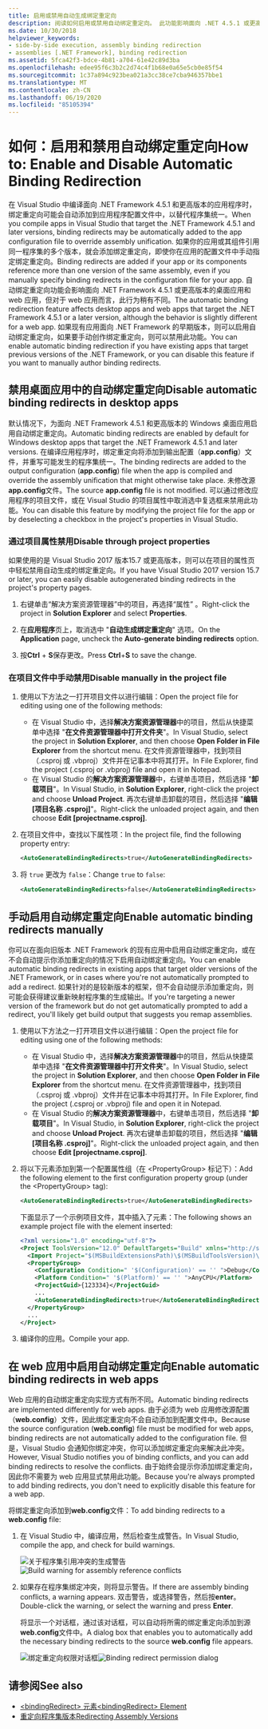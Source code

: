 ```yaml
---
title: 启用或禁用自动生成绑定重定向
description: 阅读如何启用或禁用自动绑定重定向。 此功能影响面向 .NET 4.5.1 或更高版本的桌面应用和 web 应用。
ms.date: 10/30/2018
helpviewer_keywords:
- side-by-side execution, assembly binding redirection
- assemblies [.NET Framework], binding redirection
ms.assetid: 5fca42f3-bdce-4b81-a704-61e42c89d3ba
ms.openlocfilehash: edee95f6c3b2c2d74c4f1b68e0a65e5cb0e85f54
ms.sourcegitcommit: 1c37a894c923bea021a3cc38ce7cba946357bbe1
ms.translationtype: MT
ms.contentlocale: zh-CN
ms.lasthandoff: 06/19/2020
ms.locfileid: "85105394"
---
```

# <a name="how-to-enable-and-disable-automatic-binding-redirection"></a><span data-ttu-id="d83b2-104">如何：启用和禁用自动绑定重定向</span><span class="sxs-lookup"><span data-stu-id="d83b2-104">How to: Enable and Disable Automatic Binding Redirection</span></span>

<span data-ttu-id="d83b2-105">在 Visual Studio 中编译面向 .NET Framework 4.5.1 和更高版本的应用程序时，绑定重定向可能会自动添加到应用程序配置文件中，以替代程序集统一。</span><span class="sxs-lookup"><span data-stu-id="d83b2-105">When you compile apps in Visual Studio that target the .NET Framework 4.5.1 and later versions, binding redirects may be automatically added to the app configuration file to override assembly unification.</span></span> <span data-ttu-id="d83b2-106">如果你的应用或其组件引用同一程序集的多个版本，就会添加绑定重定向，即使你在应用的配置文件中手动指定绑定重定向。</span><span class="sxs-lookup"><span data-stu-id="d83b2-106">Binding redirects are added if your app or its components reference more than one version of the same assembly, even if you manually specify binding redirects in the configuration file for your app.</span></span> <span data-ttu-id="d83b2-107">自动绑定重定向功能会影响面向 .NET Framework 4.5.1 或更高版本的桌面应用和 web 应用，但对于 web 应用而言，此行为稍有不同。</span><span class="sxs-lookup"><span data-stu-id="d83b2-107">The automatic binding redirection feature affects desktop apps and web apps that target the .NET Framework 4.5.1 or a later version, although the behavior is slightly different for a web app.</span></span> <span data-ttu-id="d83b2-108">如果现有应用面向 .NET Framework 的早期版本，则可以启用自动绑定重定向，如果要手动创作绑定重定向，则可以禁用此功能。</span><span class="sxs-lookup"><span data-stu-id="d83b2-108">You can enable automatic binding redirection if you have existing apps that target previous versions of the .NET Framework, or you can disable this feature if you want to manually author binding redirects.</span></span>

## <a name="disable-automatic-binding-redirects-in-desktop-apps"></a><span data-ttu-id="d83b2-109">禁用桌面应用中的自动绑定重定向</span><span class="sxs-lookup"><span data-stu-id="d83b2-109">Disable automatic binding redirects in desktop apps</span></span>

<span data-ttu-id="d83b2-110">默认情况下，为面向 .NET Framework 4.5.1 和更高版本的 Windows 桌面应用启用自动绑定重定向。</span><span class="sxs-lookup"><span data-stu-id="d83b2-110">Automatic binding redirects are enabled by default for Windows desktop apps that target the .NET Framework 4.5.1 and later versions.</span></span> <span data-ttu-id="d83b2-111">在编译应用程序时，绑定重定向将添加到输出配置（**app.config**）文件，并重写可能发生的程序集统一。</span><span class="sxs-lookup"><span data-stu-id="d83b2-111">The binding redirects are added to the output configuration (**app.config**) file when the app is compiled and override the assembly unification that might otherwise take place.</span></span> <span data-ttu-id="d83b2-112">未修改源**app.config**文件。</span><span class="sxs-lookup"><span data-stu-id="d83b2-112">The source **app.config** file is not modified.</span></span> <span data-ttu-id="d83b2-113">可以通过修改应用程序的项目文件，或在 Visual Studio 的项目属性中取消选中复选框来禁用此功能。</span><span class="sxs-lookup"><span data-stu-id="d83b2-113">You can disable this feature by modifying the project file for the app or by deselecting a checkbox in the project's properties in Visual Studio.</span></span>

### <a name="disable-through-project-properties"></a><span data-ttu-id="d83b2-114">通过项目属性禁用</span><span class="sxs-lookup"><span data-stu-id="d83b2-114">Disable through project properties</span></span>

<span data-ttu-id="d83b2-115">如果使用的是 Visual Studio 2017 版本15.7 或更高版本，则可以在项目的属性页中轻松禁用自动生成的绑定重定向。</span><span class="sxs-lookup"><span data-stu-id="d83b2-115">If you have Visual Studio 2017 version 15.7 or later, you can easily disable autogenerated binding redirects in the project's property pages.</span></span>

1. <span data-ttu-id="d83b2-116">右键单击“解决方案资源管理器”中的项目，再选择“属性”   。</span><span class="sxs-lookup"><span data-stu-id="d83b2-116">Right-click the project in **Solution Explorer** and select **Properties**.</span></span>

2. <span data-ttu-id="d83b2-117">在**应用程序**页上，取消选中 "**自动生成绑定重定向**" 选项。</span><span class="sxs-lookup"><span data-stu-id="d83b2-117">On the **Application** page, uncheck the **Auto-generate binding redirects** option.</span></span>

3. <span data-ttu-id="d83b2-118">按**Ctrl** + **S**保存更改。</span><span class="sxs-lookup"><span data-stu-id="d83b2-118">Press **Ctrl**+**S** to save the change.</span></span>

### <a name="disable-manually-in-the-project-file"></a><span data-ttu-id="d83b2-119">在项目文件中手动禁用</span><span class="sxs-lookup"><span data-stu-id="d83b2-119">Disable manually in the project file</span></span>

1. <span data-ttu-id="d83b2-120">使用以下方法之一打开项目文件以进行编辑：</span><span class="sxs-lookup"><span data-stu-id="d83b2-120">Open the project file for editing using one of the following methods:</span></span>

   - <span data-ttu-id="d83b2-121">在 Visual Studio 中，选择**解决方案资源管理器**中的项目，然后从快捷菜单中选择 "**在文件资源管理器中打开文件夹**"。</span><span class="sxs-lookup"><span data-stu-id="d83b2-121">In Visual Studio, select the project in **Solution Explorer**, and then choose **Open Folder in File Explorer** from the shortcut menu.</span></span> <span data-ttu-id="d83b2-122">在文件资源管理器中，找到项目（.csproj 或 .vbproj）文件并在记事本中将其打开。</span><span class="sxs-lookup"><span data-stu-id="d83b2-122">In File Explorer, find the project (.csproj or .vbproj) file and open it in Notepad.</span></span>
   - <span data-ttu-id="d83b2-123">在 Visual Studio 的**解决方案资源管理器**中，右键单击项目，然后选择 "**卸载项目**"。</span><span class="sxs-lookup"><span data-stu-id="d83b2-123">In Visual Studio, in **Solution Explorer**, right-click the project and choose **Unload Project**.</span></span> <span data-ttu-id="d83b2-124">再次右键单击卸载的项目，然后选择 "**编辑 [项目名称 .csproj]**"。</span><span class="sxs-lookup"><span data-stu-id="d83b2-124">Right-click the unloaded project again, and then choose **Edit [projectname.csproj]**.</span></span>

2. <span data-ttu-id="d83b2-125">在项目文件中，查找以下属性项：</span><span class="sxs-lookup"><span data-stu-id="d83b2-125">In the project file, find the following property entry:</span></span>

   ```xml
   <AutoGenerateBindingRedirects>true</AutoGenerateBindingRedirects>
   ```

3. <span data-ttu-id="d83b2-126">将 `true` 更改为 `false`：</span><span class="sxs-lookup"><span data-stu-id="d83b2-126">Change `true` to `false`:</span></span>

   ```xml
   <AutoGenerateBindingRedirects>false</AutoGenerateBindingRedirects>
   ```

## <a name="enable-automatic-binding-redirects-manually"></a><span data-ttu-id="d83b2-127">手动启用自动绑定重定向</span><span class="sxs-lookup"><span data-stu-id="d83b2-127">Enable automatic binding redirects manually</span></span>

<span data-ttu-id="d83b2-128">你可以在面向旧版本 .NET Framework 的现有应用中启用自动绑定重定向，或在不会自动提示你添加重定向的情况下启用自动绑定重定向。</span><span class="sxs-lookup"><span data-stu-id="d83b2-128">You can enable automatic binding redirects in existing apps that target older versions of the .NET Framework, or in cases where you're not automatically prompted to add a redirect.</span></span> <span data-ttu-id="d83b2-129">如果针对的是较新版本的框架，但不会自动提示添加重定向，则可能会获得建议重新映射程序集的生成输出。</span><span class="sxs-lookup"><span data-stu-id="d83b2-129">If you're targeting a newer version of the framework but do not get automatically prompted to add a redirect, you'll likely get build output that suggests you remap assemblies.</span></span>

1. <span data-ttu-id="d83b2-130">使用以下方法之一打开项目文件以进行编辑：</span><span class="sxs-lookup"><span data-stu-id="d83b2-130">Open the project file for editing using one of the following methods:</span></span>

   - <span data-ttu-id="d83b2-131">在 Visual Studio 中，选择**解决方案资源管理器**中的项目，然后从快捷菜单中选择 "**在文件资源管理器中打开文件夹**"。</span><span class="sxs-lookup"><span data-stu-id="d83b2-131">In Visual Studio, select the project in **Solution Explorer**, and then choose **Open Folder in File Explorer** from the shortcut menu.</span></span> <span data-ttu-id="d83b2-132">在文件资源管理器中，找到项目（.csproj 或 .vbproj）文件并在记事本中将其打开。</span><span class="sxs-lookup"><span data-stu-id="d83b2-132">In File Explorer, find the project (.csproj or .vbproj) file and open it in Notepad.</span></span>
   - <span data-ttu-id="d83b2-133">在 Visual Studio 的**解决方案资源管理器**中，右键单击项目，然后选择 "**卸载项目**"。</span><span class="sxs-lookup"><span data-stu-id="d83b2-133">In Visual Studio, in **Solution Explorer**, right-click the project and choose **Unload Project**.</span></span> <span data-ttu-id="d83b2-134">再次右键单击卸载的项目，然后选择 "**编辑 [项目名称 .csproj]**"。</span><span class="sxs-lookup"><span data-stu-id="d83b2-134">Right-click the unloaded project again, and then choose **Edit [projectname.csproj]**.</span></span>

2. <span data-ttu-id="d83b2-135">将以下元素添加到第一个配置属性组（在 \<PropertyGroup> 标记下）：</span><span class="sxs-lookup"><span data-stu-id="d83b2-135">Add the following element to the first configuration property group (under the \<PropertyGroup> tag):</span></span>

   ```xml
   <AutoGenerateBindingRedirects>true</AutoGenerateBindingRedirects>
   ```

   <span data-ttu-id="d83b2-136">下面显示了一个示例项目文件，其中插入了元素：</span><span class="sxs-lookup"><span data-stu-id="d83b2-136">The following shows an example project file with the element inserted:</span></span>

   ```xml
   <?xml version="1.0" encoding="utf-8"?>
   <Project ToolsVersion="12.0" DefaultTargets="Build" xmlns="http://schemas.microsoft.com/developer/msbuild/2003">
     <Import Project="$(MSBuildExtensionsPath)\$(MSBuildToolsVersion)\Microsoft.Common.props" Condition="Exists('$(MSBuildExtensionsPath)\$(MSBuildToolsVersion)\Microsoft.Common.props')" />
     <PropertyGroup>
       <Configuration Condition=" '$(Configuration)' == '' ">Debug</Configuration>
       <Platform Condition=" '$(Platform)' == '' ">AnyCPU</Platform>
       <ProjectGuid>{123334}</ProjectGuid>
       ...
       <AutoGenerateBindingRedirects>true</AutoGenerateBindingRedirects>
     </PropertyGroup>
     ...
   </Project>
   ```

3. <span data-ttu-id="d83b2-137">编译你的应用。</span><span class="sxs-lookup"><span data-stu-id="d83b2-137">Compile your app.</span></span>

## <a name="enable-automatic-binding-redirects-in-web-apps"></a><span data-ttu-id="d83b2-138">在 web 应用中启用自动绑定重定向</span><span class="sxs-lookup"><span data-stu-id="d83b2-138">Enable automatic binding redirects in web apps</span></span>

<span data-ttu-id="d83b2-139">Web 应用的自动绑定重定向实现方式有所不同。</span><span class="sxs-lookup"><span data-stu-id="d83b2-139">Automatic binding redirects are implemented differently for web apps.</span></span> <span data-ttu-id="d83b2-140">由于必须为 web 应用修改源配置（**web.config**）文件，因此绑定重定向不会自动添加到配置文件中。</span><span class="sxs-lookup"><span data-stu-id="d83b2-140">Because the source configuration (**web.config**) file must be modified for web apps, binding redirects are not automatically added to the configuration file.</span></span> <span data-ttu-id="d83b2-141">但是，Visual Studio 会通知你绑定冲突，你可以添加绑定重定向来解决此冲突。</span><span class="sxs-lookup"><span data-stu-id="d83b2-141">However, Visual Studio notifies you of binding conflicts, and you can add binding redirects to resolve the conflicts.</span></span> <span data-ttu-id="d83b2-142">由于始终会提示你添加绑定重定向，因此你不需要为 web 应用显式禁用此功能。</span><span class="sxs-lookup"><span data-stu-id="d83b2-142">Because you're always prompted to add binding redirects, you don't need to explicitly disable this feature for a web app.</span></span>

<span data-ttu-id="d83b2-143">将绑定重定向添加到**web.config**文件：</span><span class="sxs-lookup"><span data-stu-id="d83b2-143">To add binding redirects to a **web.config** file:</span></span>

1. <span data-ttu-id="d83b2-144">在 Visual Studio 中，编译应用，然后检查生成警告。</span><span class="sxs-lookup"><span data-stu-id="d83b2-144">In Visual Studio, compile the app, and check for build warnings.</span></span>

   <span data-ttu-id="d83b2-145">![关于程序集引用冲突的生成警告](./media/clr-assemblyrefwarning.png "CLR_AssemblyRefWarning")</span><span class="sxs-lookup"><span data-stu-id="d83b2-145">![Build warning for assembly reference conflicts](./media/clr-assemblyrefwarning.png "CLR_AssemblyRefWarning")</span></span>

2. <span data-ttu-id="d83b2-146">如果存在程序集绑定冲突，则将显示警告。</span><span class="sxs-lookup"><span data-stu-id="d83b2-146">If there are assembly binding conflicts, a warning appears.</span></span> <span data-ttu-id="d83b2-147">双击警告，或选择警告，然后按**enter**。</span><span class="sxs-lookup"><span data-stu-id="d83b2-147">Double-click the warning, or select the warning and press **Enter**.</span></span>

   <span data-ttu-id="d83b2-148">将显示一个对话框，通过该对话框，可以自动将所需的绑定重定向添加到源**web.config**文件中。</span><span class="sxs-lookup"><span data-stu-id="d83b2-148">A dialog box that enables you to automatically add the necessary binding redirects to the source **web.config** file appears.</span></span>

   <span data-ttu-id="d83b2-149">![绑定重定向权限对话框](./media/clr-addbindingredirect.png "CLR_AddBindingRedirect")</span><span class="sxs-lookup"><span data-stu-id="d83b2-149">![Binding redirect permission dialog](./media/clr-addbindingredirect.png "CLR_AddBindingRedirect")</span></span>

## <a name="see-also"></a><span data-ttu-id="d83b2-150">请参阅</span><span class="sxs-lookup"><span data-stu-id="d83b2-150">See also</span></span>

- [<span data-ttu-id="d83b2-151">\<bindingRedirect> 元素</span><span class="sxs-lookup"><span data-stu-id="d83b2-151">\<bindingRedirect> Element</span></span>](./file-schema/runtime/bindingredirect-element.md)
- [<span data-ttu-id="d83b2-152">重定向程序集版本</span><span class="sxs-lookup"><span data-stu-id="d83b2-152">Redirecting Assembly Versions</span></span>](redirect-assembly-versions.md)
